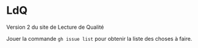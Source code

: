 # LdQ

Version 2 du site de Lecture de Qualité

Jouer la commande `gh issue list` pour obtenir la liste des choses à faire.


